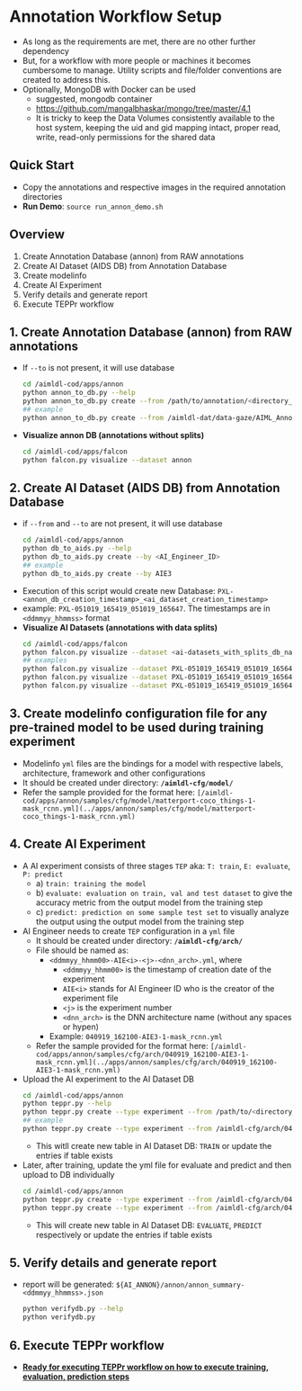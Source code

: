 # Annotation Workflow Setup

* As long as the requirements are met, there are no other further dependency
* But, for a workflow with more people or machines it becomes cumbersome to manage. Utility scripts and file/folder conventions are created to address this.
* Optionally, MongoDB with Docker can be used
  * suggested, mongodb container
  * https://github.com/mangalbhaskar/mongo/tree/master/4.1
  * It is tricky to keep the Data Volumes consistently available to the host system,  keeping the uid and gid mapping intact, proper read, write, read-only permissions for the shared data


## Quick Start

* Copy the annotations and respective images in the required annotation directories 
* **Run Demo**: `source run_annon_demo.sh`


## Overview

1. Create Annotation Database (annon) from RAW annotations
2. Create AI Dataset (AIDS DB) from Annotation Database
3. Create modelinfo
4. Create AI Experiment
5. Verify details and generate report
6. Execute TEPPr workflow


## 1. **Create Annotation Database (annon) from RAW annotations**

* If `--to` is not present, it will use database
  ```bash
  cd /aimldl-cod/apps/annon
  python annon_to_db.py --help
  python annon_to_db.py create --from /path/to/annotation/<directory_OR_annotation_json_file>
  ## example
  python annon_to_db.py create --from /aimldl-dat/data-gaze/AIML_Annotation/ods_merged_on_050719/annotations/
  ```
* **Visualize annon DB (annotations without splits)**
  ```bash
  cd /aimldl-cod/apps/falcon
  python falcon.py visualize --dataset annon
  ```

## 2. **Create AI Dataset (AIDS DB) from Annotation Database**

* if `--from` and `--to` are not present, it will use database
  ```bash
  cd /aimldl-cod/apps/annon
  python db_to_aids.py --help
  python db_to_aids.py create --by <AI_Engineer_ID>
  ## example
  python db_to_aids.py create --by AIE3
  ```
* Execution of this script would create new Database: `PXL-<annon_db_creation_timestamp>_<ai_dataset_creation_timestamp>`
* example: `PXL-051019_165419_051019_165647`. The timestamps are in `<ddmmyy_hhmmss>` format
* **Visualize AI Datasets (annotations with data splits)**
  ```bash
  cd /aimldl-cod/apps/falcon
  python falcon.py visualize --dataset <ai-datasets_with_splits_db_name> --on <train | test | val>
  ## examples
  python falcon.py visualize --dataset PXL-051019_165419_051019_165647 --on train
  python falcon.py visualize --dataset PXL-051019_165419_051019_165647 --on val
  python falcon.py visualize --dataset PXL-051019_165419_051019_165647 --on test
  ```


## 3. **Create modelinfo configuration file for any pre-trained model to be used during training experiment**

* Modelinfo `yml` files are the bindings for a model with respective labels, architecture, framework and other configurations
* It should be created under directory: **`/aimldl-cfg/model/`**
* Refer the sample provided for the format here: `[/aimldl-cod/apps/annon/samples/cfg/model/matterport-coco_things-1-mask_rcnn.yml](../apps/annon/samples/cfg/model/matterport-coco_things-1-mask_rcnn.yml)`


## 4. **Create AI Experiment**

* A AI experiment consists of three stages `TEP` aka: `T: train`, `E: evaluate`, `P: predict` 
  * a) `train: training the model`
  * b) `evaluate: evaluation on train, val and test dataset` to give the accuracy metric from the output model from the training step
  * c) `predict: prediction on some sample test set` to visually analyze the output using the output model from the training step
* AI Engineer needs to create `TEP` configuration in a `yml` file
  * It should be created under directory: **`/aimldl-cfg/arch/`**
  * File should be named as:
    * `<ddmmyy_hhmm00>-AIE<i>-<j>-<dnn_arch>.yml`, where
      * `<ddmmyy_hhmm00>` is the timestamp of creation date of the experiment
      * `AIE<i>` stands for AI Engineer ID who is the creator of the experiment file
      * `<j>` is the experiment number
      * `<dnn_arch>` is the DNN architecture name (without any spaces or hypen)
    * Example: `040919_162100-AIE3-1-mask_rcnn.yml`
  * Refer the sample provided for the format here: `[/aimldl-cod/apps/annon/samples/cfg/arch/040919_162100-AIE3-1-mask_rcnn.yml](../apps/annon/samples/cfg/arch/040919_162100-AIE3-1-mask_rcnn.yml)`
* Upload the AI experiment to the AI Dataset DB
  ```bash
  cd /aimldl-cod/apps/annon
  python teppr.py --help
  python teppr.py create --type experiment --from /path/to/<directory_or_yml_file> --to <ai_dataset__db_name> --exp <train | evaluate | predict>
  ## example
  python teppr.py create --type experiment --from /aimldl-cfg/arch/040919_162100-AIE3-1-mask_rcnn.yml --to PXL-051019_165419_051019_165647 --exp train
  ```
  * This witll create new table in AI Dataset DB: `TRAIN` or update the entries if table exists
* Later, after training, update the yml file for evaluate and predict and then upload to DB individually
  ```bash
  cd /aimldl-cod/apps/annon
  python teppr.py create --type experiment --from /aimldl-cfg/arch/040919_162100-AIE3-1-mask_rcnn.yml --to PXL-051019_165419_051019_165647 --exp evaluate
  python teppr.py create --type experiment --from /aimldl-cfg/arch/040919_162100-AIE3-1-mask_rcnn.yml --to PXL-051019_165419_051019_165647 --exp predict
  ```
  * This will create new table in AI Dataset DB: `EVALUATE`, `PREDICT` respectively or update the entries if table exists


## 5. **Verify details and generate report**

* report will be generated: `${AI_ANNON}/annon/annon_summary-<ddmmyy_hhmmss>.json`
  ```bash
  python verifydb.py --help
  python verifydb.py
  ```


## 6. Execute TEPPr workflow

* **[Ready for executing TEPPr workflow on how to execute training, evaluation, prediction steps](how_to_run_teppr_workflow.md)**

